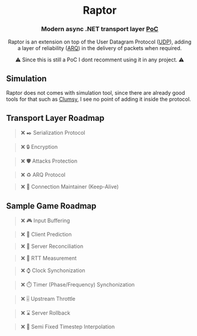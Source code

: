 <div align=center>   

# Raptor
### Modern async .NET transport layer <a href="https://en.wikipedia.org/wiki/Proof_of_concept">PoC</a>
Raptor is an extension on top of the User Datagram Protocol (<a href="https://en.wikipedia.org/wiki/User_Datagram_Protocol">UDP</a>), adding a layer of reliability (<a href="https://en.wikipedia.org/wiki/Automatic_repeat_request">ARQ</a>) in the delivery of packets when required.

⚠️ Since this is still a PoC I dont recomment using it in any project. ⚠️
</div>

## Simulation
Raptor does not comes with simulation tool, since there are already good tools for that such as <a href="https://github.com/jagt/clumsy">Clumsy</a>, I see no point of adding it inside the protocol.

## Transport Layer Roadmap
> :x: ✒️ Serialization Protocol   

> :x: 🔒 Encryption

> :x: 🛡️ Attacks Protection 

> :x: ♻️ ARQ Protocol

> :x: 🔗 Connection Maintainer (Keep-Alive)

## Sample Game Roadmap

> :x: 🎮 Input Buffering

> :x: 🔮 Client Prediction

> :x: 🚨 Server Reconciliation  

> :x: 🔁 RTT Measurement

> :x: ⌚ Clock Synchonization  

> :x: ⏱️ Timer (Phase/Frequency) Synchonization   

> :x: 🎚️ Upstream Throttle

> :x: ⌛ Server Rollback  

> :x: 👻 Semi Fixed Timestep Interpolation 
